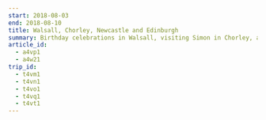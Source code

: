 ```yaml
---
start: 2018-08-03
end: 2018-08-10
title: Walsall, Chorley, Newcastle and Edinburgh
summary: Birthday celebrations in Walsall, visiting Simon in Chorley, a Great Exhibition in Newcastle and a return to the Edinburgh festivals.
article_id:
  - a4vp1
  - a4w21
trip_id:
  - t4vm1
  - t4vn1
  - t4vo1
  - t4vq1
  - t4vt1
---
```


